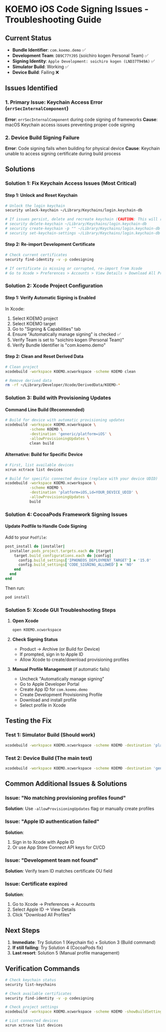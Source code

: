 # KOEMO iOS Code Signing Issues - Troubleshooting Guide

## Current Status
- **Bundle Identifier**: `com.koemo.demo` ✅
- **Development Team**: `DB9C77YJ95` (soichiro kogen Personal Team) ✅
- **Signing Identity**: `Apple Development: soichiro kogen (LND37T949A)` ✅
- **Simulator Build**: Working ✅
- **Device Build**: Failing ❌

## Issues Identified

### 1. Primary Issue: Keychain Access Error (`errSecInternalComponent`)
**Error**: `errSecInternalComponent` during code signing of frameworks
**Cause**: macOS Keychain access issues preventing proper code signing

### 2. Device Build Signing Failure
**Error**: Code signing fails when building for physical device
**Cause**: Keychain unable to access signing certificate during build process

## Solutions

### Solution 1: Fix Keychain Access Issues (Most Critical)

#### Step 1: Unlock and Reset Keychain
```bash
# Unlock the login keychain
security unlock-keychain ~/Library/Keychains/login.keychain-db

# If issues persist, delete and recreate keychain (CAUTION: This will remove all stored passwords)
# security delete-keychain ~/Library/Keychains/login.keychain-db
# security create-keychain -p "" ~/Library/Keychains/login.keychain-db
# security set-keychain-settings ~/Library/Keychains/login.keychain-db
```

#### Step 2: Re-import Development Certificate
```bash
# Check current certificates
security find-identity -v -p codesigning

# If certificate is missing or corrupted, re-import from Xcode
# Go to Xcode > Preferences > Accounts > View Details > Download All Profiles
```

### Solution 2: Xcode Project Configuration

#### Step 1: Verify Automatic Signing is Enabled
In Xcode:
1. Select KOEMO project
2. Select KOEMO target
3. Go to "Signing & Capabilities" tab
4. Ensure "Automatically manage signing" is checked ✅
5. Verify Team is set to "soichiro kogen (Personal Team)"
6. Verify Bundle Identifier is "com.koemo.demo"

#### Step 2: Clean and Reset Derived Data
```bash
# Clean project
xcodebuild -workspace KOEMO.xcworkspace -scheme KOEMO clean

# Remove derived data
rm -rf ~/Library/Developer/Xcode/DerivedData/KOEMO-*
```

### Solution 3: Build with Provisioning Updates

#### Command Line Build (Recommended)
```bash
# Build for device with automatic provisioning updates
xcodebuild -workspace KOEMO.xcworkspace \
           -scheme KOEMO \
           -destination 'generic/platform=iOS' \
           -allowProvisioningUpdates \
           clean build
```

#### Alternative: Build for Specific Device
```bash
# First, list available devices
xcrun xctrace list devices

# Build for specific connected device (replace with your device UDID)
xcodebuild -workspace KOEMO.xcworkspace \
           -scheme KOEMO \
           -destination 'platform=iOS,id=YOUR_DEVICE_UDID' \
           -allowProvisioningUpdates \
           build
```

### Solution 4: CocoaPods Framework Signing Issues

#### Update Podfile to Handle Code Signing
Add to your `Podfile`:
```ruby
post_install do |installer|
  installer.pods_project.targets.each do |target|
    target.build_configurations.each do |config|
      config.build_settings['IPHONEOS_DEPLOYMENT_TARGET'] = '15.0'
      config.build_settings['CODE_SIGNING_ALLOWED'] = 'NO'
    end
  end
end
```

Then run:
```bash
pod install
```

### Solution 5: Xcode GUI Troubleshooting Steps

1. **Open Xcode**
   ```bash
   open KOEMO.xcworkspace
   ```

2. **Check Signing Status**
   - Product → Archive (or Build for Device)
   - If prompted, sign in to Apple ID
   - Allow Xcode to create/download provisioning profiles

3. **Manual Profile Management** (if automatic fails)
   - Uncheck "Automatically manage signing"
   - Go to Apple Developer Portal
   - Create App ID for `com.koemo.demo`
   - Create Development Provisioning Profile
   - Download and install profile
   - Select profile in Xcode

## Testing the Fix

### Test 1: Simulator Build (Should work)
```bash
xcodebuild -workspace KOEMO.xcworkspace -scheme KOEMO -destination 'platform=iOS Simulator,name=iPhone 16' build
```

### Test 2: Device Build (The main test)
```bash
xcodebuild -workspace KOEMO.xcworkspace -scheme KOEMO -destination 'generic/platform=iOS' -allowProvisioningUpdates build
```

## Common Additional Issues & Solutions

### Issue: "No matching provisioning profiles found"
**Solution**: Use `-allowProvisioningUpdates` flag or manually create profiles

### Issue: "Apple ID authentication failed"
**Solution**: 
1. Sign in to Xcode with Apple ID
2. Or use App Store Connect API keys for CI/CD

### Issue: "Development team not found"
**Solution**: Verify team ID matches certificate OU field

### Issue: Certificate expired
**Solution**: 
1. Go to Xcode → Preferences → Accounts
2. Select Apple ID → View Details
3. Click "Download All Profiles"

## Next Steps

1. **Immediate**: Try Solution 1 (Keychain fix) + Solution 3 (Build command)
2. **If still failing**: Try Solution 4 (CocoaPods fix)
3. **Last resort**: Solution 5 (Manual profile management)

## Verification Commands

```bash
# Check keychain status
security list-keychains

# Check available certificates
security find-identity -v -p codesigning

# Check project settings
xcodebuild -workspace KOEMO.xcworkspace -scheme KOEMO -showBuildSettings | grep -E "DEVELOPMENT_TEAM|CODE_SIGN|PRODUCT_BUNDLE_IDENTIFIER"

# List connected devices
xcrun xctrace list devices
```